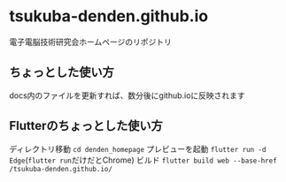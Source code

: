 # tsukuba-denden.github.io
電子電脳技術研究会ホームページのリポジトリ

## ちょっとした使い方
docs内のファイルを更新すれば、数分後にgithub.ioに反映されます

## Flutterのちょっとした使い方
ディレクトリ移動
```cd denden_homepage```
プレビューを起動
```flutter run -d Edge```(```flutter run```だけだとChrome)
ビルド
```flutter build web --base-href /tsukuba-denden.github.io/```
